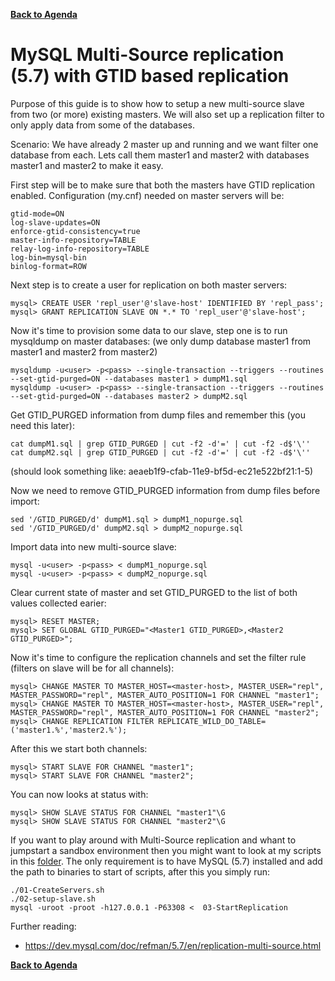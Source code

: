 **[Back to Agenda](./../README.md)**

# MySQL Multi-Source replication (5.7) with GTID based replication

Purpose of this guide is to show how to setup a new multi-source slave from two (or more) existing masters.
We will also set up a replication filter to only apply data from some of the databases.

Scenario:
We have already 2 master up and running and we want filter one database from each.
Lets call them master1 and master2 with databases master1 and master2 to make it easy.


First step will be to make sure that both the masters have GTID replication enabled.
Configuration (my.cnf) needed on master servers will be:
```
gtid-mode=ON
log-slave-updates=ON
enforce-gtid-consistency=true
master-info-repository=TABLE
relay-log-info-repository=TABLE
log-bin=mysql-bin
binlog-format=ROW
```

Next step is to create a user for replication on both master servers:
```
mysql> CREATE USER 'repl_user'@'slave-host' IDENTIFIED BY 'repl_pass';
mysql> GRANT REPLICATION SLAVE ON *.* TO 'repl_user'@'slave-host';
```

Now it's time to provision some data to our slave, step one is to run mysqldump on master databases:
(we only dump database master1 from master1 and master2 from master2)
```
mysqldump -u<user> -p<pass> --single-transaction --triggers --routines --set-gtid-purged=ON --databases master1 > dumpM1.sql
mysqldump -u<user> -p<pass> --single-transaction --triggers --routines --set-gtid-purged=ON --databases master2 > dumpM2.sql
```
Get GTID_PURGED information from dump files and remember this (you need this later):
```
cat dumpM1.sql | grep GTID_PURGED | cut -f2 -d'=' | cut -f2 -d$'\''
cat dumpM2.sql | grep GTID_PURGED | cut -f2 -d'=' | cut -f2 -d$'\''
```
(should look something like: aeaeb1f9-cfab-11e9-bf5d-ec21e522bf21:1-5)

Now we need to remove GTID_PURGED information from dump files before import:
```
sed '/GTID_PURGED/d' dumpM1.sql > dumpM1_nopurge.sql
sed '/GTID_PURGED/d' dumpM2.sql > dumpM2_nopurge.sql
```
Import data into new multi-source slave:
```
mysql -u<user> -p<pass> < dumpM1_nopurge.sql
mysql -u<user> -p<pass> < dumpM2_nopurge.sql
```
Clear current state of master and set GTID_PURGED to the list of both values collected earier:
```
mysql> RESET MASTER;
mysql> SET GLOBAL GTID_PURGED="<Master1 GTID_PURGED>,<Master2 GTID_PURGED>";
```

Now it's time to configure the replication channels and set the filter rule (filters on slave will be for all channels):
```
mysql> CHANGE MASTER TO MASTER_HOST=<master-host>, MASTER_USER="repl", MASTER_PASSWORD="repl", MASTER_AUTO_POSITION=1 FOR CHANNEL "master1";
mysql> CHANGE MASTER TO MASTER_HOST=<master-host>, MASTER_USER="repl", MASTER_PASSWORD="repl", MASTER_AUTO_POSITION=1 FOR CHANNEL "master2";
mysql> CHANGE REPLICATION FILTER REPLICATE_WILD_DO_TABLE=('master1.%','master2.%');
```
After this we start both channels: 
``` 
mysql> START SLAVE FOR CHANNEL "master1";
mysql> START SLAVE FOR CHANNEL "master2";
```
You can now looks at status with:
```
mysql> SHOW SLAVE STATUS FOR CHANNEL "master1"\G
mysql> SHOW SLAVE STATUS FOR CHANNEL "master2"\G
```

If you want to play around with Multi-Source replication and whant to jumpstart a sandbox environment then you might want to look at my scripts in this [folder](/multi-source).
The only requirement is to have MySQL (5.7) installed and add the path to binaries to start of scripts, after this you simply run:
```
./01-CreateServers.sh
./02-setup-slave.sh
mysql -uroot -proot -h127.0.0.1 -P63308 <  03-StartReplication
```

Further reading:
* https://dev.mysql.com/doc/refman/5.7/en/replication-multi-source.html


**[Back to Agenda](./../README.md)**
